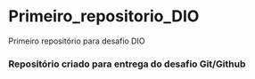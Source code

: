 # Primeiro_repositorio_DIO
Primeiro repositório para desafio DIO

### Repositório criado para entrega do desafio Git/Github

